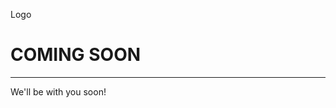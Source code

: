 <div class="col-md-8">
<style>
<script>
body, html {
    height: 100%;
    margin: 0;
}

.bgimg {
    background-image: url('/w3images/forestbridge.jpg');
    height: 100%;
    background-position: center;
    background-size: cover;
    position: relative;
    color: white;
    font-family: "Courier New", Courier, monospace;
    font-size: 25px;
}

.topleft {
    position: absolute;
    top: 0;
    left: 16px;
}

.bottomleft {
    position: absolute;
    bottom: 0;
    left: 16px;
}

.middle {
    position: absolute;
    top: 50%;
    left: 50%;
    transform: translate(-50%, -50%);
    text-align: center;
}

hr {
    margin: auto;
    width: 40%;
}
</style>
<body>

<div class="bgimg">
  <div class="topleft">
    <p>Logo</p>
  </div>
  <div class="middle">
    <h1>COMING SOON</h1>
    <hr>
  </div>
  <div class="bottomleft">
    <p>We'll be with you soon!</p>
  </div>
</div>
		
</div>
